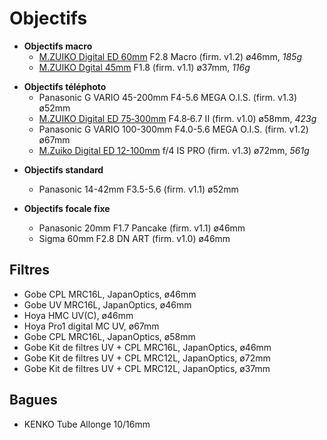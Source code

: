 # Objectifs

- **Objectifs macro**
  - [M.ZUIKO Digital ED 60mm] F2.8 Macro (firm. v1.2) ø46mm, _185g_
  - [M.ZUIKO Dgital 45mm] F1.8 (firm. v1.1) ø37mm, _116g_

[M.ZUIKO Digital ED 60mm]: https://www.olympus.fr/site/fr/c/lenses/om_d_pen_lenses/m_zuiko/m_zuiko_digital_ed_60mm_1_2_8/m_zuiko_digital_ed_60mm_1_2_8_specifications.html
[M.ZUIKO Dgital 45mm]: https://www.olympus.fr/site/fr/c/lenses/om_d_pen_lenses/m_zuiko/m_zuiko_digital_45mm_118/m_zuiko_digital_45mm_118_specifications.html

- **Objectifs téléphoto**
  - Panasonic G VARIO 45-200mm F4-5.6 MEGA O.I.S. (firm. v1.3) ø52mm
  - [M.ZUIKO Digital ED 75‑300mm] F4.8‑6.7 II (firm. v1.0) ø58mm, _423g_
  - Panasonic G VARIO 100-300mm F4.0-5.6 MEGA O.I.S. (firm. v1.2) ø67mm
  - [M.Zuiko Digital ED 12-100mm] f/4 IS PRO (firm. v1.3) ø72mm, _561g_

[M.ZUIKO Digital ED 75‑300mm]: https://www.olympus.fr/site/fr/c/lenses/om_d_pen_lenses/m_zuiko/m_zuiko_digital_ed_75_300mm_1_4_8_6_7_ii/m_zuiko_digital_ed_75_300mm_1_4_8_6_7_ii_specifications.html
[M.Zuiko Digital ED 12-100mm]: https://www.olympus.fr/site/fr/c/lenses/om_d_pen_lenses/m_zuiko_pro/m_zuiko_digital_ed_12_100mm_1_4_0_is_pro/m_zuiko_digital_ed_12_100mm_1_4_0_is_pro_specifications.html
      
- **Objectifs standard**
  - Panasonic 14-42mm F3.5-5.6 (firm. v1.1) ø52mm

- **Objectifs focale fixe**
  - Panasonic 20mm F1.7 Pancake (firm. v1.1) ø46mm
  - Sigma 60mm F2.8 DN ART (firm. v1.0) ø46mm

## Filtres

- Gobe CPL MRC16L, JapanOptics, ø46mm
- Gobe UV MRC16L, JapanOptics, ø46mm
- Hoya HMC UV(C), ø46mm
- Hoya Pro1 digital MC UV, ø67mm
- Gobe CPL MRC16L, JapanOptics, ø58mm
- Gobe Kit de filtres UV + CPL MRC16L, JapanOptics, ø46mm
- Gobe Kit de filtres UV + CPL MRC12L, JapanOptics, ø72mm
- Gobe Kit de filtres UV + CPL MRC12L, JapanOptics, ø37mm

## Bagues

- KENKO Tube Allonge 10/16mm
